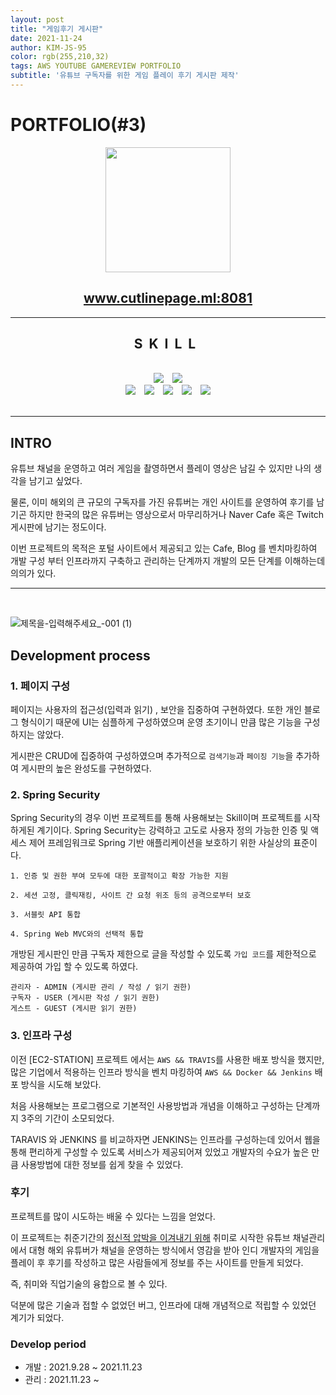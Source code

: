 ```yaml
---
layout: post
title: "게임후기 게시판"
date: 2021-11-24
author: KIM-JS-95
color: rgb(255,210,32)
tags: AWS YOUTUBE GAMEREVIEW PORTFOLIO
subtitle: '유튜브 구독자를 위한 게임 플레이 후기 게시판 제작'
---
```


# PORTFOLIO(#3)

<center>

<img src="https://user-images.githubusercontent.com/65659478/143237888-f14d9579-439a-4b84-bf0f-f68223552e45.png" width="200" height="200"/>

## www.cutlinepage.ml:8081

</center> 



<div align="center" style='letter-spacing:10px'>

---

## SKILL

<br>
<img src="https://img.shields.io/badge/HTML5-E34F26?style=for-the-badge&logo=HTML5&logoColor=white"/> <img src="https://img.shields.io/badge/JAVASCRIPT-F7DF1E?style=for-the-badge&logo=JAVASCRIPT&logoColor=white"/>
<br>
<img src="https://img.shields.io/badge/JENKINS-D24939?style=for-the-badge&logo=JENKINS&logoColor=white"/> <img src="https://img.shields.io/badge/docker-2496ED?style=for-the-badge&logo=DOCKER&logoColor=white"/> <img src="https://img.shields.io/badge/AWS-232F3E?style=for-the-badge&logo=AMAZONAWS&logoColor=white"/> <img src="https://img.shields.io/badge/GRADLE-02303A?style=for-the-badge&logo=GRADLE&logoColor=white"/> <img src="https://img.shields.io/badge/SPRINGBOOT-6DB33F?style=for-the-badge&logo=SPRINGBOOT&logoColor=white"/>
</div>

<br>

---

## INTRO

유튜브 채널을 운영하고 여러 게임을 촬영하면서 플레이 영상은 남길 수 있지만 나의 생각을 남기고 싶었다.

물론, 이미 해외의 큰 규모의 구독자를 가진 유튜버는 개인 사이트를 운영하여 후기를 남기곤 하지만 
한국의 많은 유튜버는 영상으로서 마무리하거나 Naver Cafe 혹은 Twitch 게시판에 남기는 정도이다.

이번 프로젝트의 목적은 
포털 사이트에서 제공되고 있는 Cafe, Blog 를 벤치마킹하여 개발 구성 부터 인프라까지 구축하고 관리하는 단계까지 
개발의 모든 단계를 이해하는데 의의가 있다.
<br>

---

<br>

![제목을-입력해주세요_-001 (1)](https://user-images.githubusercontent.com/65659478/143247907-2e7992d2-62db-4935-a7d0-87b87b9a27b5.png)


## Development process

### 1. 페이지 구성
페이지는 사용자의 접근성(입력과 읽기) , 보안을 집중하여 구현하였다. 또한 개인 블로그 형식이기 때문에 UI는 심플하게 구성하였으며 운영 초기이니 만큼 많은 기능을
구성하지는 않았다.

게시판은 CRUD에 집중하여 구성하였으며 추가적으로 `검색기능`과 `페이징 기능`을 추가하여 게시판의 높은 완성도를 구현하였다.


### 2. Spring Security

Spring Security의 경우 이번 프로젝트를 통해 사용해보는 Skill이며 프로젝트를 시작하게된 계기이다.
Spring Security는 강력하고 고도로 사용자 정의 가능한 인증 및 액세스 제어 프레임워크로 Spring 기반 애플리케이션을 보호하기 위한 사실상의 표준이다.

``` text
1. 인증 및 권한 부여 모두에 대한 포괄적이고 확장 가능한 지원

2. 세션 고정, 클릭재킹, 사이트 간 요청 위조 등의 공격으로부터 보호

3. 서블릿 API 통합

4. Spring Web MVC와의 선택적 통합
```

개방된 게시판인 만큼 구독자 제한으로 글을 작성할 수 있도록 `가입 코드`를 제한적으로 제공하여 가입 할 수 있도록 하였다.

```
관리자 - ADMIN (게시판 관리 / 작성 / 읽기 권한)
구독자 - USER (게시판 작성 / 읽기 권한)
게스트 - GUEST (게시판 읽기 권한)
```

### 3. 인프라 구성

이전 [EC2-STATION] 프로젝트 에서는 `AWS && TRAVIS`를 사용한 배포 방식을 했지만, 많은 기업에서 적용하는 인프라 방식을 벤치 마킹하여
`AWS && Docker && Jenkins` 배포 방식을 시도해 보았다.

처음 사용해보는 프로그램으로 기본적인 사용방법과 개념을 이해하고 구성하는 단계까지 3주의 기간이 소모되었다.

TARAVIS 와 JENKINS 를 비교하자면 JENKINS는 인프라를 구성하는데 있어서 웹을 통해 편리하게 구성할 수 있도록 서비스가 제공되어져 있었고 
개발자의 수요가 높은 만큼 사용방법에 대한 정보를 쉽게 찾을 수 있었다.

### 후기

프로젝트를 많이 시도하는 배울 수 있다는 느낌을 얻었다. 

이 프로젝트는 취준기간의 <u>정신적 압박을 이겨내기 위해</u> 취미로 시작한 유튜브 채널관리에서 대형 해외 유튜버가 채널을 운영하는 방식에서 영감을 받아 
인디 개발자의 게임을 플레이 후 후기를 작성하고 많은 사람들에게 정보를 주는 사이트를 만들게 되었다.

즉, 취미와 직업기술의 융합으로 볼 수 있다.

덕분에 많은 기술과 접할 수 없었던 버그, 인프라에 대해 개념적으로 적립할 수 있었던 계기가 되었다.

### Develop period

* 개발 : 2021.9.28 ~ 2021.11.23
* 관리 : 2021.11.23 ~

